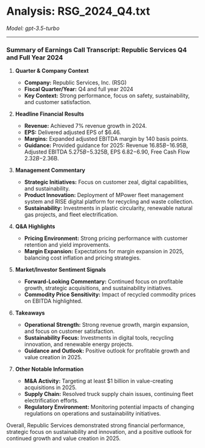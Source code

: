 # Analysis: RSG_2024_Q4.txt

*Model: gpt-3.5-turbo*

---

### Summary of Earnings Call Transcript: Republic Services Q4 and Full Year 2024

1. **Quarter & Company Context**
   - **Company:** Republic Services, Inc. (RSG)
   - **Fiscal Quarter/Year:** Q4 and full year 2024
   - **Key Context:** Strong performance, focus on safety, sustainability, and customer satisfaction.

2. **Headline Financial Results**
   - **Revenue:** Achieved 7% revenue growth in 2024.
   - **EPS:** Delivered adjusted EPS of $6.46.
   - **Margins:** Expanded adjusted EBITDA margin by 140 basis points.
   - **Guidance:** Provided guidance for 2025: Revenue $16.85B-$16.95B, Adjusted EBITDA $5.275B-$5.325B, EPS $6.82-$6.90, Free Cash Flow $2.32B-$2.36B.

3. **Management Commentary**
   - **Strategic Initiatives:** Focus on customer zeal, digital capabilities, and sustainability.
   - **Product Innovation:** Deployment of MPower fleet management system and RISE digital platform for recycling and waste collection.
   - **Sustainability:** Investments in plastic circularity, renewable natural gas projects, and fleet electrification.

4. **Q&A Highlights**
   - **Pricing Environment:** Strong pricing performance with customer retention and yield improvements.
   - **Margin Expansion:** Expectations for margin expansion in 2025, balancing cost inflation and pricing strategies.

5. **Market/Investor Sentiment Signals**
   - **Forward-Looking Commentary:** Continued focus on profitable growth, strategic acquisitions, and sustainability initiatives.
   - **Commodity Price Sensitivity:** Impact of recycled commodity prices on EBITDA highlighted.

6. **Takeaways**
   - **Operational Strength:** Strong revenue growth, margin expansion, and focus on customer satisfaction.
   - **Sustainability Focus:** Investments in digital tools, recycling innovation, and renewable energy projects.
   - **Guidance and Outlook:** Positive outlook for profitable growth and value creation in 2025.

7. **Other Notable Information**
   - **M&A Activity:** Targeting at least $1 billion in value-creating acquisitions in 2025.
   - **Supply Chain:** Resolved truck supply chain issues, continuing fleet electrification efforts.
   - **Regulatory Environment:** Monitoring potential impacts of changing regulations on operations and sustainability initiatives.

Overall, Republic Services demonstrated strong financial performance, strategic focus on sustainability and innovation, and a positive outlook for continued growth and value creation in 2025.